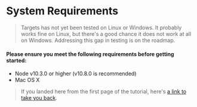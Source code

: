 # System Requirements

> Targets has not yet been tested on Linux or Windows. It probably works fine on Linux, but there's a good chance it does not work at all on Windows. Addressing this gap in testing is on the roadmap.

#### Please ensure you meet the following requirements before getting started:

* Node v10.3.0 or higher (v10.8.0 is recommended)
* Mac OS X

> If you landed here from the first page of the tutorial, here's [a link to take you back](../learn/Hello_World.md).
